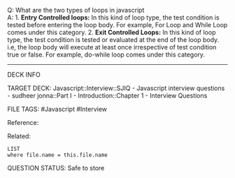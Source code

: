 Q: What are the two types of loops in javascript  
A: 1. **Entry Controlled loops:** In this kind of loop type, the test condition is tested before entering the loop body. For example, For Loop and While Loop comes under this category. 2. **Exit Controlled Loops:** In this kind of loop type, the test condition is tested or evaluated at the end of the loop body. i.e, the loop body will execute at least once irrespective of test condition true or false. For example, do-while loop comes under this category.
<!--ID: 1693596702209-->

---

DECK INFO

TARGET DECK: Javascript::Interview::SJIQ - Javascript interview questions - sudheer jonna::Part I - Introduction::Chapter 1 - Interview Questions

FILE TAGS: #Javascript #Interview

Reference:

Related:

```dataview
LIST
where file.name = this.file.name
```

QUESTION STATUS: Safe to store